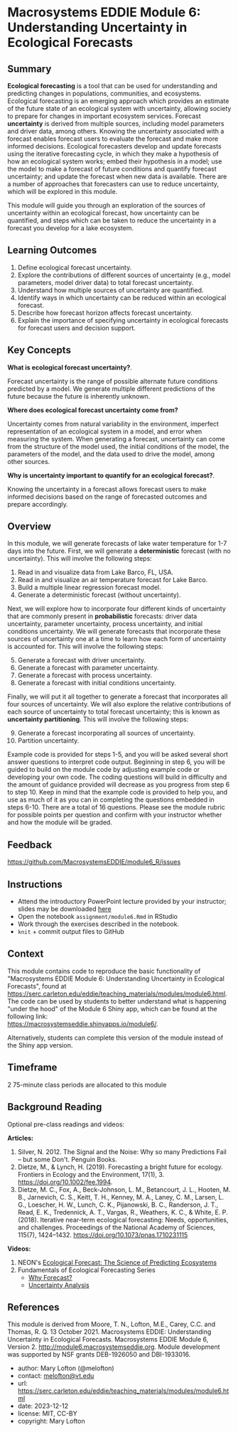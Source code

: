 # Macrosystems EDDIE Module 6: Understanding Uncertainty in Ecological Forecasts

## Summary
**Ecological forecasting** is a tool that can be used for understanding and predicting changes in populations, communities, and ecosystems. Ecological forecasting is an emerging approach which provides an estimate of the future state of an ecological system with uncertainty, allowing society to prepare for changes in important ecosystem services. Forecast **uncertainty** is derived from multiple sources, including model parameters and driver data, among others. Knowing the uncertainty associated with a forecast enables forecast users to evaluate the forecast and make more informed decisions. Ecological forecasters develop and update forecasts using the iterative forecasting cycle, in which they make a hypothesis of how an ecological system works; embed their hypothesis in a model; use the model to make a forecast of future conditions and quantify forecast uncertainty; and update the forecast when new data is available. There are a number of approaches that forecasters can use to reduce uncertainty, which will be explored in this module.  
  
This module will guide you through an exploration of the sources of uncertainty within an ecological forecast, how uncertainty can be quantified, and steps which can be taken to reduce the uncertainty in a forecast you develop for a lake ecosystem.  
  
## Learning Outcomes
1. Define ecological forecast uncertainty.  
2. Explore the contributions of different sources of uncertainty (e.g., model parameters, model driver data) to total forecast uncertainty. 
3. Understand how multiple sources of uncertainty are quantified. 
4. Identify ways in which uncertainty can be reduced within an ecological forecast. 
5. Describe how forecast horizon affects forecast uncertainty. 
6. Explain the importance of specifying uncertainty in ecological forecasts for forecast users and decision support. 
  
## Key Concepts

**What is ecological forecast uncertainty?**. 
  
Forecast uncertainty is the range of possible alternate future conditions predicted by a model. We generate multiple different predictions of the future because the future is inherently unknown.    
  
**Where does ecological forecast uncertainty come from?**
  
Uncertainty comes from natural variability in the environment, imperfect representation of an ecological system in a model, and error when measuring the system. When generating a forecast, uncertainty can come from the structure of the model used, the initial conditions of the model, the parameters of the model, and the data used to drive the model, among other sources. 
  
**Why is uncertainty important to quantify for an ecological forecast?**. 
  
Knowing the uncertainty in a forecast allows forecast users to make informed decisions based on the range of forecasted outcomes and prepare accordingly.  
  
## Overview
In this module, we will generate forecasts of lake water temperature for 1-7 days into the future. First, we will generate a **deterministic** forecast (with no uncertainty). This will involve the following steps:  
  
1. Read in and visualize data from Lake Barco, FL, USA. 
2. Read in and visualize an air temperature forecast for Lake Barco. 
3. Build a multiple linear regression forecast model. 
4. Generate a deterministic forecast (without uncertainty). 
  
Next, we will explore how to incorporate four different kinds of uncertainty that are commonly present in **probabilistic** forecasts: driver data uncertainty, parameter uncertainty, process uncertainty, and initial conditions uncertainty. We will generate forecasts that incorporate these sources of uncertainty one at a time to learn how each form of uncertainty is accounted for. This will involve the following steps:  
  
5. Generate a forecast with driver uncertainty. 
6. Generate a forecast with parameter uncertainty. 
7. Generate a forecast with process uncertainty. 
8. Generate a forecast with initial conditions uncertainty. 

Finally, we will put it all together to generate a forecast that incorporates all four sources of uncertainty. We will also explore the relative contributions of each source of uncertainty to total forecast uncertainty; this is known as **uncertainty partitioning**. This will involve the following steps:  
  
9. Generate a forecast incorporating all sources of uncertainty. 
10. Partition uncertainty.  
  
Example code is provided for steps 1-5, and you will be asked several short answer questions to interpret code output. Beginning in step 6, you will be guided to build on the module code by adjusting example code or developing your own code. The coding questions will build in difficulty and the amount of guidance provided will decrease as you progress from step 6 to step 10. Keep in mind that the example code is provided to help you, and use as much of it as you can in completing the questions embedded in steps 6-10. There are a total of 16 questions. Please see the module rubric for possible points per question and confirm with your instructor whether and how the module will be graded.  

## Feedback

<https://github.com/MacrosystemsEDDIE/module6_R/issues>


## Instructions
  - Attend the introductory PowerPoint lecture provided by your instructor; slides may be downloaded [here](https://d32ogoqmya1dw8.cloudfront.net/files/eddie/teaching_materials/modules/instructors_powerpoint_16626467611382673378.pptx)
  - Open the notebook `assignment/module6.Rmd` in RStudio
  - Work through the exercises described in the notebook.
  - `knit` + commit output files to GitHub

## Context

This module contains code to reproduce the basic functionality of "Macrosystems EDDIE Module 6: Understanding Uncertainty in Ecological Forecasts", found at https://serc.carleton.edu/eddie/teaching_materials/modules/module6.html. The code can be used by students to better understand what is happening "under the hood" of the Module 6 Shiny app, which can be found at the following link:  
https://macrosystemseddie.shinyapps.io/module6/. 
  
Alternatively, students can complete this version of the module instead of the Shiny app version.  

## Timeframe

2 75-minute class periods are allocated to this module

## Background Reading
  
Optional pre-class readings and videos:  
  
**Articles:**  
  
1. Silver, N. 2012. The Signal and the Noise: Why so many Predictions Fail – but some Don't. Penguin Books.  
2. Dietze, M., & Lynch, H. (2019). Forecasting a bright future for ecology. Frontiers in Ecology and the Environment, 17(1), 3. https://doi.org/10.1002/fee.1994. 
3. Dietze, M. C., Fox, A., Beck-Johnson, L. M., Betancourt, J. L., Hooten, M. B., Jarnevich, C. S., Keitt, T. H., Kenney, M. A., Laney, C. M., Larsen, L. G., Loescher, H. W., Lunch, C. K., Pijanowski, B. C., Randerson, J. T., Read, E. K., Tredennick, A. T., Vargas, R., Weathers, K. C., & White, E. P. (2018). Iterative near-term ecological forecasting: Needs, opportunities, and challenges. Proceedings of the National Academy of Sciences, 115(7), 1424–1432. https://doi.org/10.1073/pnas.1710231115 
  
**Videos:**

1. NEON's [Ecological Forecast: The Science of Predicting Ecosystems](https://www.youtube.com/watch?v=Lgi_e7N-C8E&t=196s&pbjreload=101)  
2. Fundamentals of Ecological Forecasting Series
      - [Why Forecast?](https://www.youtube.com/watch?v=kq0DTcotpA0&list=PLLWiknuNGd50Lc3rft4kFPc_oxAhiQ-6s&index=1)
      - [Uncertainty Analysis](https://www.youtube.com/watch?v=rDCkjzVQNSw&list=PLLWiknuNGd50Lc3rft4kFPc_oxAhiQ-6s&index=12)
  
## References
  
This module is derived from Moore, T. N., Lofton, M.E., Carey, C.C. and Thomas, R. Q. 13 October 2021. Macrosystems EDDIE: Understanding Uncertainty in Ecological Forecasts. Macrosystems EDDIE Module 6, Version 2. http://module6.macrosystemseddie.org. Module development was supported by NSF grants DEB-1926050 and DBI-1933016.  
  
-   author: Mary Lofton (@melofton)
-   contact: [melofton\@vt.edu](mailto:melofton@vt.edu)
-   url: https://serc.carleton.edu/eddie/teaching_materials/modules/module6.html
-   date: 2023-12-12
-   license: MIT, CC-BY
-   copyright: Mary Lofton

